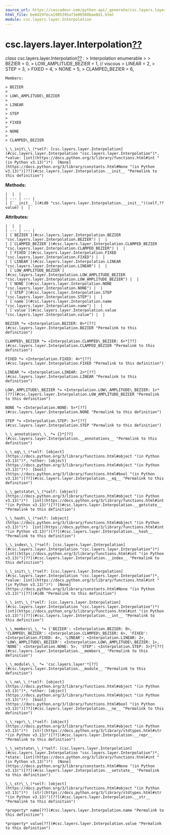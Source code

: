 ```yaml
---
source_url: https://cascadeur.com/python-api/_generate/csc.layers.layer.Interpolation.html
html_file: be8d297eca1985395af3e06560bae8d1.html
module: csc.layers.layer.Interpolation
---
```


# csc.layers.layer.Interpolation[??](#csc-layers-layer-interpolation "Permalink to this heading")

*class* csc.layers.layer.Interpolation[??](#csc.layers.layer.Interpolation "Permalink to this definition")
:   > Interpolation enumerable
    >
    > BEZIER = 0,
    > LOW\_AMPLITUDE\_BEZIER = 1, // viscous
    > LINEAR = 2,
    > STEP = 3,
    > FIXED = 4,
    > NONE = 5,
    > CLAMPED\_BEZIER = 6,

    Members:

    > BEZIER
    >
    > LOW\_AMPLITUDE\_BEZIER
    >
    > LINEAR
    >
    > STEP
    >
    > FIXED
    >
    > NONE
    >
    > CLAMPED\_BEZIER

    \_\_init\_\_(*self: [csc.layers.layer.Interpolation](#csc.layers.layer.Interpolation "csc.layers.layer.Interpolation")*, *value: [int](https://docs.python.org/3/library/functions.html#int "(in Python v3.13)")*)  [None](https://docs.python.org/3/library/constants.html#None "(in Python v3.13)")[??](#csc.layers.layer.Interpolation.__init__ "Permalink to this definition")

    
**Methods:**

    |  |  |
    | --- | --- |
    | [`__init__`](#id0 "csc.layers.layer.Interpolation.__init__")(self,??value) |  |

    
**Attributes:**

    |  |  |
    | --- | --- |
    | [`BEZIER`](#csc.layers.layer.Interpolation.BEZIER "csc.layers.layer.Interpolation.BEZIER") |  |
    | [`CLAMPED_BEZIER`](#csc.layers.layer.Interpolation.CLAMPED_BEZIER "csc.layers.layer.Interpolation.CLAMPED_BEZIER") |  |
    | [`FIXED`](#csc.layers.layer.Interpolation.FIXED "csc.layers.layer.Interpolation.FIXED") |  |
    | [`LINEAR`](#csc.layers.layer.Interpolation.LINEAR "csc.layers.layer.Interpolation.LINEAR") |  |
    | [`LOW_AMPLITUDE_BEZIER`](#csc.layers.layer.Interpolation.LOW_AMPLITUDE_BEZIER "csc.layers.layer.Interpolation.LOW_AMPLITUDE_BEZIER") |  |
    | [`NONE`](#csc.layers.layer.Interpolation.NONE "csc.layers.layer.Interpolation.NONE") |  |
    | [`STEP`](#csc.layers.layer.Interpolation.STEP "csc.layers.layer.Interpolation.STEP") |  |
    | [`name`](#csc.layers.layer.Interpolation.name "csc.layers.layer.Interpolation.name") |  |
    | [`value`](#csc.layers.layer.Interpolation.value "csc.layers.layer.Interpolation.value") |  |

    BEZIER *= <Interpolation.BEZIER: 0>*[??](#csc.layers.layer.Interpolation.BEZIER "Permalink to this definition")

    CLAMPED\_BEZIER *= <Interpolation.CLAMPED\_BEZIER: 6>*[??](#csc.layers.layer.Interpolation.CLAMPED_BEZIER "Permalink to this definition")

    FIXED *= <Interpolation.FIXED: 4>*[??](#csc.layers.layer.Interpolation.FIXED "Permalink to this definition")

    LINEAR *= <Interpolation.LINEAR: 2>*[??](#csc.layers.layer.Interpolation.LINEAR "Permalink to this definition")

    LOW\_AMPLITUDE\_BEZIER *= <Interpolation.LOW\_AMPLITUDE\_BEZIER: 1>*[??](#csc.layers.layer.Interpolation.LOW_AMPLITUDE_BEZIER "Permalink to this definition")

    NONE *= <Interpolation.NONE: 5>*[??](#csc.layers.layer.Interpolation.NONE "Permalink to this definition")

    STEP *= <Interpolation.STEP: 3>*[??](#csc.layers.layer.Interpolation.STEP "Permalink to this definition")

    \_\_annotations\_\_ *= {}*[??](#csc.layers.layer.Interpolation.__annotations__ "Permalink to this definition")

    \_\_eq\_\_(*self: [object](https://docs.python.org/3/library/functions.html#object "(in Python v3.13)")*, *other: [object](https://docs.python.org/3/library/functions.html#object "(in Python v3.13)")*)  [bool](https://docs.python.org/3/library/functions.html#bool "(in Python v3.13)")[??](#csc.layers.layer.Interpolation.__eq__ "Permalink to this definition")

    \_\_getstate\_\_(*self: [object](https://docs.python.org/3/library/functions.html#object "(in Python v3.13)")*)  [int](https://docs.python.org/3/library/functions.html#int "(in Python v3.13)")[??](#csc.layers.layer.Interpolation.__getstate__ "Permalink to this definition")

    \_\_hash\_\_(*self: [object](https://docs.python.org/3/library/functions.html#object "(in Python v3.13)")*)  [int](https://docs.python.org/3/library/functions.html#int "(in Python v3.13)")[??](#csc.layers.layer.Interpolation.__hash__ "Permalink to this definition")

    \_\_index\_\_(*self: [csc.layers.layer.Interpolation](#csc.layers.layer.Interpolation "csc.layers.layer.Interpolation")*)  [int](https://docs.python.org/3/library/functions.html#int "(in Python v3.13)")[??](#csc.layers.layer.Interpolation.__index__ "Permalink to this definition")

    \_\_init\_\_(*self: [csc.layers.layer.Interpolation](#csc.layers.layer.Interpolation "csc.layers.layer.Interpolation")*, *value: [int](https://docs.python.org/3/library/functions.html#int "(in Python v3.13)")*)  [None](https://docs.python.org/3/library/constants.html#None "(in Python v3.13)")[??](#id0 "Permalink to this definition")

    \_\_int\_\_(*self: [csc.layers.layer.Interpolation](#csc.layers.layer.Interpolation "csc.layers.layer.Interpolation")*)  [int](https://docs.python.org/3/library/functions.html#int "(in Python v3.13)")[??](#csc.layers.layer.Interpolation.__int__ "Permalink to this definition")

    \_\_members\_\_ *= {'BEZIER': <Interpolation.BEZIER: 0>, 'CLAMPED\_BEZIER': <Interpolation.CLAMPED\_BEZIER: 6>, 'FIXED': <Interpolation.FIXED: 4>, 'LINEAR': <Interpolation.LINEAR: 2>, 'LOW\_AMPLITUDE\_BEZIER': <Interpolation.LOW\_AMPLITUDE\_BEZIER: 1>, 'NONE': <Interpolation.NONE: 5>, 'STEP': <Interpolation.STEP: 3>}*[??](#csc.layers.layer.Interpolation.__members__ "Permalink to this definition")

    \_\_module\_\_ *= 'csc.layers.layer'*[??](#csc.layers.layer.Interpolation.__module__ "Permalink to this definition")

    \_\_ne\_\_(*self: [object](https://docs.python.org/3/library/functions.html#object "(in Python v3.13)")*, *other: [object](https://docs.python.org/3/library/functions.html#object "(in Python v3.13)")*)  [bool](https://docs.python.org/3/library/functions.html#bool "(in Python v3.13)")[??](#csc.layers.layer.Interpolation.__ne__ "Permalink to this definition")

    \_\_repr\_\_(*self: [object](https://docs.python.org/3/library/functions.html#object "(in Python v3.13)")*)  [str](https://docs.python.org/3/library/stdtypes.html#str "(in Python v3.13)")[??](#csc.layers.layer.Interpolation.__repr__ "Permalink to this definition")

    \_\_setstate\_\_(*self: [csc.layers.layer.Interpolation](#csc.layers.layer.Interpolation "csc.layers.layer.Interpolation")*, *state: [int](https://docs.python.org/3/library/functions.html#int "(in Python v3.13)")*)  [None](https://docs.python.org/3/library/constants.html#None "(in Python v3.13)")[??](#csc.layers.layer.Interpolation.__setstate__ "Permalink to this definition")

    \_\_str\_\_(*self: [object](https://docs.python.org/3/library/functions.html#object "(in Python v3.13)")*)  [str](https://docs.python.org/3/library/stdtypes.html#str "(in Python v3.13)")[??](#csc.layers.layer.Interpolation.__str__ "Permalink to this definition")

    *property* name[??](#csc.layers.layer.Interpolation.name "Permalink to this definition")

    *property* value[??](#csc.layers.layer.Interpolation.value "Permalink to this definition")